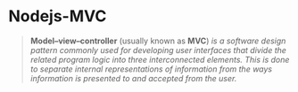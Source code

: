 # Nodejs-MVC

> **Model–view–controller** (usually known as **MVC**) _is a software design pattern commonly used for developing user interfaces that divide the related program logic into three interconnected elements. This is done to separate internal representations of information from the ways information is presented to and accepted from the user._
